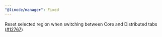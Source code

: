```yaml
---
"@linode/manager": Fixed
---
```


Reset selected region when switching between Core and Distributed tabs  ([#12767](https://github.com/linode/manager/pull/12767))
